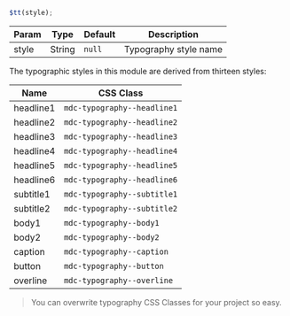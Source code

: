 ```js
$tt(style);
```

| Param | Type   | Default | Description           |
| ----- | ------ | ------- | --------------------- |
| style | String | `null`  | Typography style name |

The typographic styles in this module are derived from thirteen styles:

| Name      | CSS Class                   |
| --------- | --------------------------- |
| headline1 | `mdc-typography--headline1` |
| headline2 | `mdc-typography--headline2` |
| headline3 | `mdc-typography--headline3` |
| headline4 | `mdc-typography--headline4` |
| headline5 | `mdc-typography--headline5` |
| headline6 | `mdc-typography--headline6` |
| subtitle1 | `mdc-typography--subtitle1` |
| subtitle2 | `mdc-typography--subtitle2` |
| body1     | `mdc-typography--body1`     |
| body2     | `mdc-typography--body2`     |
| caption   | `mdc-typography--caption`   |
| button    | `mdc-typography--button`    |
| overline  | `mdc-typography--overline`  |

> You can overwrite typography CSS Classes for your project so easy.

